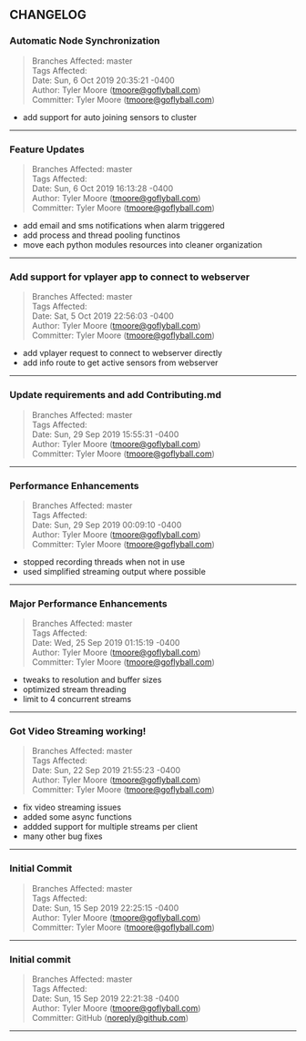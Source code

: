 ## CHANGELOG



### Automatic Node Synchronization

> Branches Affected: master  
> Tags Affected:   
> Date: Sun, 6 Oct 2019 20:35:21 -0400  
> Author: Tyler Moore (tmoore@goflyball.com)  
> Committer: Tyler Moore (tmoore@goflyball.com)  

- add support for auto joining sensors to cluster


---


### Feature Updates

> Branches Affected: master  
> Tags Affected:   
> Date: Sun, 6 Oct 2019 16:13:28 -0400  
> Author: Tyler Moore (tmoore@goflyball.com)  
> Committer: Tyler Moore (tmoore@goflyball.com)  

- add email and sms notifications when alarm triggered
- add process and thread pooling functinos
- move each python modules resources into cleaner organization


---


### Add support for vplayer app to connect to webserver

> Branches Affected: master  
> Tags Affected:   
> Date: Sat, 5 Oct 2019 22:56:03 -0400  
> Author: Tyler Moore (tmoore@goflyball.com)  
> Committer: Tyler Moore (tmoore@goflyball.com)  

- add vplayer request to connect to webserver directly
- add info route to get active sensors from webserver


---


### Update requirements and add Contributing.md

> Branches Affected: master  
> Tags Affected:   
> Date: Sun, 29 Sep 2019 15:55:31 -0400  
> Author: Tyler Moore (tmoore@goflyball.com)  
> Committer: Tyler Moore (tmoore@goflyball.com)  



---


### Performance Enhancements

> Branches Affected: master  
> Tags Affected:   
> Date: Sun, 29 Sep 2019 00:09:10 -0400  
> Author: Tyler Moore (tmoore@goflyball.com)  
> Committer: Tyler Moore (tmoore@goflyball.com)  

- stopped recording threads when not in use
- used simplified streaming output where possible


---


### Major Performance Enhancements

> Branches Affected: master  
> Tags Affected:   
> Date: Wed, 25 Sep 2019 01:15:19 -0400  
> Author: Tyler Moore (tmoore@goflyball.com)  
> Committer: Tyler Moore (tmoore@goflyball.com)  

- tweaks to resolution and buffer sizes
- optimized stream threading
- limit to 4 concurrent streams


---


### Got Video Streaming working!

> Branches Affected: master  
> Tags Affected:   
> Date: Sun, 22 Sep 2019 21:55:23 -0400  
> Author: Tyler Moore (tmoore@goflyball.com)  
> Committer: Tyler Moore (tmoore@goflyball.com)  

- fix video streaming issues
- added some async functions
- addded support for multiple streams per client
- many other bug fixes


---


### Initial Commit

> Branches Affected: master  
> Tags Affected:   
> Date: Sun, 15 Sep 2019 22:25:15 -0400  
> Author: Tyler Moore (tmoore@goflyball.com)  
> Committer: Tyler Moore (tmoore@goflyball.com)  



---


### Initial commit

> Branches Affected: master  
> Tags Affected:   
> Date: Sun, 15 Sep 2019 22:21:38 -0400  
> Author: Tyler Moore (tmoore@goflyball.com)  
> Committer: GitHub (noreply@github.com)  



---



